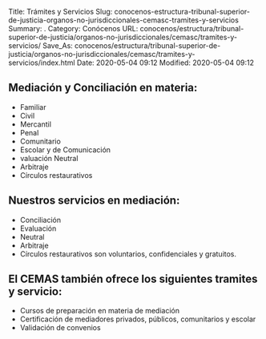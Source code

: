 Title: Trámites y Servicios
Slug: conocenos-estructura-tribunal-superior-de-justicia-organos-no-jurisdiccionales-cemasc-tramites-y-servicios
Summary: .
Category: Conócenos
URL: conocenos/estructura/tribunal-superior-de-justicia/organos-no-jurisdiccionales/cemasc/tramites-y-servicios/
Save_As: conocenos/estructura/tribunal-superior-de-justicia/organos-no-jurisdiccionales/cemasc/tramites-y-servicios/index.html
Date: 2020-05-04 09:12
Modified: 2020-05-04 09:12


## Mediación y Conciliación en materia:

- Familiar
- Civil
- Mercantil
- Penal
- Comunitario
- Escolar y de Comunicación
- valuación Neutral
- Arbitraje
- Círculos restaurativos

## Nuestros servicios en mediación:

- Conciliación
- Evaluación
- Neutral
- Arbitraje
- Círculos restaurativos son voluntarios, confidenciales y gratuitos.

## El CEMAS también ofrece los siguientes tramites y servicio:

- Cursos de preparación en materia de mediación
- Certificación de mediadores privados, públicos, comunitarios y escolar
- Validación de convenios




